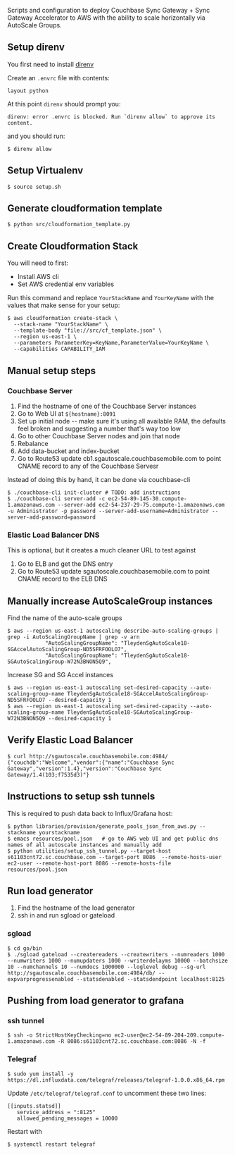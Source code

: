 
Scripts and configuration to deploy Couchbase Sync Gateway + Sync Gateway Accelerator to AWS with the ability to scale horizontally via AutoScale Groups.

## Setup direnv

You first need to install [direnv](https://github.com/direnv/direnv)

Create an `.envrc` file with contents:

```
layout python
```

At this point `direnv` should prompt you:

```
direnv: error .envrc is blocked. Run `direnv allow` to approve its content.
```

and you should run:

```
$ direnv allow
```

## Setup Virtualenv

```
$ source setup.sh
```

## Generate cloudformation template

```
$ python src/cloudformation_template.py
```

## Create Cloudformation Stack

You will need to first:

* Install AWS cli
* Set AWS credential env variables

Run this command and replace `YourStackName` and `YourKeyName` with the values that make sense for your setup:

```
$ aws cloudformation create-stack \
  --stack-name "YourStackName" \
  --template-body "file://src/cf_template.json" \
  --region us-east-1 \
  --parameters ParameterKey=KeyName,ParameterValue=YourKeyName \
  --capabilities CAPABILITY_IAM
```

## Manual setup steps

### Couchbase Server

1. Find the hostname of one of the Couchbase Server instances
1. Go to Web UI at `${hostname}:8091`
1. Set up initial node -- make sure it's using all available RAM, the defaults feel broken and suggesting a number that's way too low
1. Go to other Couchbase Server nodes and join that node
1. Rebalance
1. Add data-bucket and index-bucket
1. Go to Route53 update cb1.sgautoscale.couchbasemobile.com to point CNAME record to any of the Couchbase Servesr

Instead of doing this by hand, it can be done via couchbase-cli

```
$ ./couchbase-cli init-cluster # TODO: add instructions
$ ./couchbase-cli server-add -c ec2-54-89-145-30.compute-1.amazonaws.com --server-add ec2-54-237-29-75.compute-1.amazonaws.com -u Administrator -p password --server-add-username=Administrator --server-add-password=password
```

### Elastic Load Balancer DNS 

This is optional, but it creates a much cleaner URL to test against

1. Go to ELB and get the DNS entry
1. Go to Route53 update sgautoscale.couchbasemobile.com to point CNAME record to the ELB DNS

## Manually increase AutoScaleGroup instances

Find the name of the auto-scale groups

```
$ aws --region us-east-1 autoscaling describe-auto-scaling-groups | grep -i AutoScalingGroupName | grep -v arn
            "AutoScalingGroupName": "TleydenSgAutoScale18-SGAccelAutoScalingGroup-ND5SFRFOOLO7",
            "AutoScalingGroupName": "TleydenSgAutoScale18-SGAutoScalingGroup-W72N3BNON5Q9",
```

Increase SG and SG Accel instances

```
$ aws --region us-east-1 autoscaling set-desired-capacity --auto-scaling-group-name TleydenSgAutoScale18-SGAccelAutoScalingGroup-ND5SFRFOOLO7 --desired-capacity 1
$ aws --region us-east-1 autoscaling set-desired-capacity --auto-scaling-group-name TleydenSgAutoScale18-SGAutoScalingGroup-W72N3BNON5Q9 --desired-capacity 1
```

## Verify Elastic Load Balancer

```
$ curl http://sgautoscale.couchbasemobile.com:4984/
{"couchdb":"Welcome","vendor":{"name":"Couchbase Sync Gateway","version":1.4},"version":"Couchbase Sync Gateway/1.4(103;f7535d3)"}
```

## Instructions to setup ssh tunnels

This is required to push data back to Influx/Grafana host:

```
$ python libraries/provision/generate_pools_json_from_aws.py --stackname yourstackname
$ emacs resources/pool.json   # go to AWS web UI and get public dns names of all autoscale instances and manually add
$ python utilities/setup_ssh_tunnel.py --target-host s61103cnt72.sc.couchbase.com --target-port 8086  --remote-hosts-user ec2-user --remote-host-port 8086 --remote-hosts-file resources/pool.json
```

## Run load generator

1. Find the hostname of the load generator
1. ssh in and run sgload or gateload

### sgload

```
$ cd go/bin
$ ./sgload gateload --createreaders --createwriters --numreaders 1000 --numwriters 1000 --numupdaters 1000 --writerdelayms 10000 --batchsize 10 --numchannels 10 --numdocs 1000000 --loglevel debug --sg-url http://sgautoscale.couchbasemobile.com:4984/db/ --expvarprogressenabled --statsdenabled --statsdendpoint localhost:8125
```

## Pushing from load generator to grafana


### ssh tunnel

```
$ ssh -o StrictHostKeyChecking=no ec2-user@ec2-54-89-204-209.compute-1.amazonaws.com -R 8086:s61103cnt72.sc.couchbase.com:8086 -N -f
```

### Telegraf


```
$ sudo yum install -y https://dl.influxdata.com/telegraf/releases/telegraf-1.0.0.x86_64.rpm
```

Update `/etc/telegraf/telegraf.conf` to uncomment these two lines:

```
[[inputs.statsd]]
   service_address = ":8125"
   allowed_pending_messages = 10000
```

Restart with

```
$ systemctl restart telegraf
```






